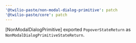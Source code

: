 ```yaml
---
'@twilio-paste/non-modal-dialog-primitive': patch
'@twilio-paste/core': patch
---
```


[NonModalDialogPrimitive] exported `PopoverStateReturn` as `NonModalDialogPrimitiveStateReturn`.
